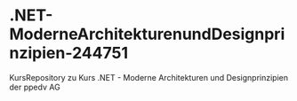 # .NET-ModerneArchitekturenundDesignprinzipien-244751
KursRepository zu Kurs .NET - Moderne Architekturen und Designprinzipien der ppedv AG
